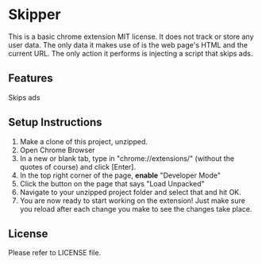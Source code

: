 # Skipper
This is a basic chrome extension MIT license.
It does not track or store any user data. The only data it makes use of is the web page's HTML and the current URL. The only action it performs is injecting a script that skips ads.
## Features
Skips ads
## Setup Instructions
1. Make a clone of this project, unzipped.
2. Open Chrome Browser
3. In a new or blank tab, type in "chrome://extensions/" (without the quotes of course) and click [Enter].
4. In the top right corner of the page, **enable** "Developer Mode"
5. Click the button on the page that says "Load Unpacked"
6. Navigate to your unzipped project folder and select that and hit OK.
7. You are now ready to start working on the extension! Just make sure you reload after each change you make to see the changes take place.

## License
Please refer to LICENSE file.
